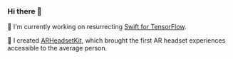 ### Hi there 👋

🔭 I'm currently working on resurrecting [Swift for TensorFlow](https://github.com/tensorflow/swift).

🤔 I created [ARHeadsetKit](https://github.com/philipturner/ARHeadsetKit), which brought the first AR headset experiences accessible to the average person.

<!--
**philipturner/philipturner** is a ✨ _special_ ✨ repository because its `README.md` (this file) appears on your GitHub profile.

Here are some ideas to get you started:

- 🔭 I’m currently working on ...
- 🌱 I’m currently learning ...
- 👯 I’m looking to collaborate on ...
- 🤔 I’m looking for help with ...
- 💬 Ask me about ...
- 📫 How to reach me: ...
- 😄 Pronouns: ...
- ⚡ Fun fact: ...
-->
